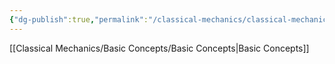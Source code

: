 ```yaml
---
{"dg-publish":true,"permalink":"/classical-mechanics/classical-mechanics/"}
---
```





[[Classical Mechanics/Basic Concepts/Basic Concepts\|Basic Concepts]]




